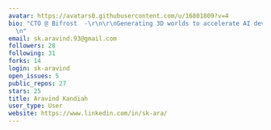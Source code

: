 ```yaml
---
avatar: https://avatars0.githubusercontent.com/u/16801809?v=4
bio: "CTO @ Bifrost  -\r\n\r\nGenerating 3D worlds to accelerate AI development \r\
  \n"
email: sk.aravind.93@gmail.com
followers: 28
following: 31
forks: 14
login: sk-aravind
open_issues: 5
public_repos: 27
stars: 25
title: Aravind Kandiah
user_type: User
website: https://www.linkedin.com/in/sk-ara/
---
```

